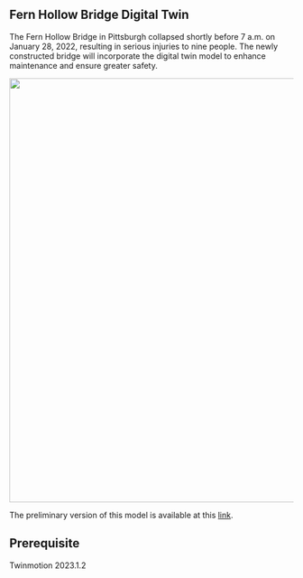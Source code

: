 ## Fern Hollow Bridge Digital Twin

The Fern Hollow Bridge in Pittsburgh collapsed shortly before 7 a.m. on January 28, 2022, resulting in serious injuries to nine people. The newly constructed bridge will incorporate the digital twin model to enhance maintenance and ensure greater safety.

<p align="center">
    <img src="Digital_Model.gif" width="750"/>
</p>

The preliminary version of this model is available at this [link](https://pitt-my.sharepoint.com/:u:/g/personal/doj14_pitt_edu/EQNW5-GL9QNFrLg_R8XZz0MB6em7DNJ5XtTeMuB-84bV-Q?e=BiqBVd).

## Prerequisite
Twinmotion 2023.1.2
